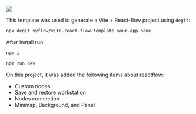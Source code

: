 ![](https://github.com/xyflow/web/blob/main/assets/codesandbox-header-ts.png?raw=true)

This template was used to generate a Vite + React-flow project using `degit`:
```bash
npx degit xyflow/vite-react-flow-template your-app-name
```
After install run:
```bash
npm i
```
```bash
npm run dev
```

On this project, it was added the following items about reactflow:
 - Custom nodes
 - Save and restore workstation
 - Nodes connection
 - Minimap, Background, and Panel
